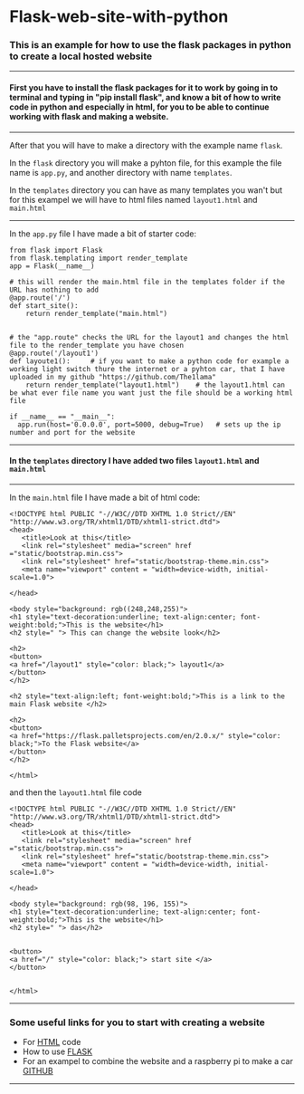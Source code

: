 # Flask-web-site-with-python

### This is an example for how to use the flask packages in python to create a local hosted website

---

#### First you have to install the flask packages for it to work by going in to terminal and typing in "pip install flask", and know a bit of how to write code in python and especially in html, for you to be able to continue working with flask and making a website.
---


After that you will have to make a directory with the example name `flask`.

In the `flask` directory you will make a pyhton file, for this example the file name is `app.py`, and another directory with name `templates`.

In the `templates` directory you can have as many templates you wan't but for this exampel we will have to html files named `layout1.html` and `main.html`

---------------------------------------

In the `app.py` file I have made a bit of starter code:

```python:
from flask import Flask
from flask.templating import render_template
app = Flask(__name__)

# this will render the main.html file in the templates folder if the URL has nothing to add
@app.route('/')
def start_site():
    return render_template("main.html")


# the "app.route" checks the URL for the layout1 and changes the html file to the render_template you have chosen
@app.route('/layout1')
def layoute1():     # if you want to make a python code for example a working light switch thure the internet or a pyhton car, that I have uploaded in my github "https://github.com/The1lama"
    return render_template("layout1.html")    # the layout1.html can be what ever file name you want just the file should be a working html file 

if __name__ == "__main__":
  app.run(host='0.0.0.0', port=5000, debug=True)   # sets up the ip number and port for the website 
```

---------------------------------------

#### In the `templates` directory I have added two files `layout1.html` and `main.html`

---------------------------------------

In the `main.html` file I have made a bit of html code:
```html:
<!DOCTYPE html PUBLIC "-//W3C//DTD XHTML 1.0 Strict//EN" "http://www.w3.org/TR/xhtml1/DTD/xhtml1-strict.dtd">
<head>
   <title>Look at this</title>
   <link rel="stylesheet" media="screen" href ="static/bootstrap.min.css">
   <link rel="stylesheet" href="static/bootstrap-theme.min.css">
   <meta name="viewport" content = "width=device-width, initial-scale=1.0">

</head>

<body style="background: rgb((248,248,255)">
<h1 style="text-decoration:underline; text-align:center; font-weight:bold;">This is the website</h1>
<h2 style=" "> This can change the website look</h2>

<h2>
<button>
<a href="/layout1" style="color: black;"> layout1</a>
</button>
</h2>

<h2 style="text-align:left; font-weight:bold;">This is a link to the main Flask website </h2>

<h2>
<button>
<a href="https://flask.palletsprojects.com/en/2.0.x/" style="color: black;">To the Flask website</a>
</button>
</h2>

</html>

```

and then the `layout1.html` file code

```html:
<!DOCTYPE html PUBLIC "-//W3C//DTD XHTML 1.0 Strict//EN" "http://www.w3.org/TR/xhtml1/DTD/xhtml1-strict.dtd">
<head>
   <title>Look at this</title>
   <link rel="stylesheet" media="screen" href ="static/bootstrap.min.css">
   <link rel="stylesheet" href="static/bootstrap-theme.min.css">
   <meta name="viewport" content = "width=device-width, initial-scale=1.0">

</head>

<body style="background: rgb(98, 196, 155)">
<h1 style="text-decoration:underline; text-align:center; font-weight:bold;">This is the website</h1>
<h2 style=" "> das</h2>


<button>
<a href="/" style="color: black;"> start site </a>
</button>


</html>
```




---------------------------------------
### Some useful links for you to start with creating a website 

* For [HTML](https://www.w3schools.com/html/ "w3schools.com") code
* How to use [FLASK](https://flask.palletsprojects.com/en/2.0.x/ "Flask own website") 
* For an exampel to combine the website and a raspberry pi to make a car [GITHUB](https://github.com/The1lama/python-car-L298N-motor-driver-with-web-controller "The project")

---------------------------------------
